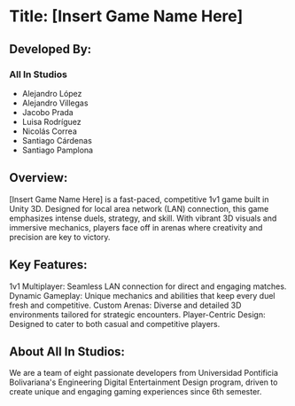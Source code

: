 # Title: [Insert Game Name Here]

## Developed By:
### All In Studios

- Alejandro López
- Alejandro Villegas
- Jacobo Prada
- Luisa Rodríguez
- Nicolás Correa
- Santiago Cárdenas
- Santiago Pamplona

## Overview:
[Insert Game Name Here] is a fast-paced, competitive 1v1 game built in Unity 3D. Designed for local area network (LAN) connection, this game emphasizes intense duels, strategy, and skill. With vibrant 3D visuals and immersive mechanics, players face off in arenas where creativity and precision are key to victory.

## Key Features:
1v1 Multiplayer: Seamless LAN connection for direct and engaging matches.
Dynamic Gameplay: Unique mechanics and abilities that keep every duel fresh and competitive.
Custom Arenas: Diverse and detailed 3D environments tailored for strategic encounters.
Player-Centric Design: Designed to cater to both casual and competitive players.

## About All In Studios:
We are a team of eight passionate developers from Universidad Pontificia Bolivariana's Engineering Digital Entertainment Design program, driven to create unique and engaging gaming experiences since 6th semester.
